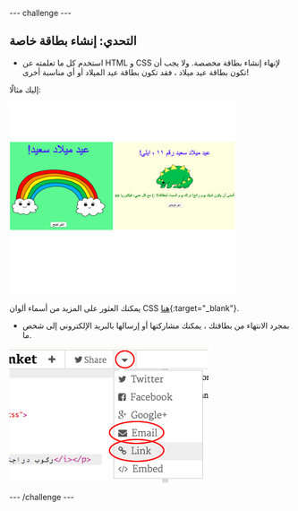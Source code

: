 \--- challenge \---

## التحدي: إنشاء بطاقة خاصة

+ استخدم كل ما تعلمته عن HTML و CSS لإنهاء إنشاء بطاقة مخصصة. ولا يجب أن تكون بطاقة عيد ميلاد ، فقد تكون بطاقة عيد الميلاد أو أي مناسبة أخرى!

إليك مثالًا:

![لقطة شاشة](images/birthday-final.png)

يمكنك العثور على المزيد من أسماء ألوان CSS [هنا](http://jumpto.cc/colours){:target="_blank"}.

+ بمجرد الانتهاء من بطاقتك ، يمكنك مشاركتها أو إرسالها بالبريد الإلكتروني إلى شخص ما.

![لقطة الشاشة](images/birthday-share.png)

\--- /challenge \---